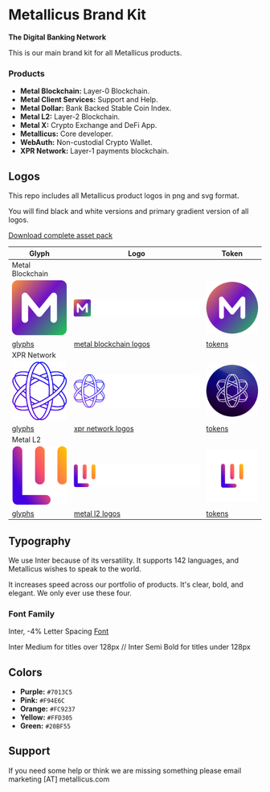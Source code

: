 # Metallicus Brand Kit
**The Digital Banking Network**


This is our main brand kit for all Metallicus products.

### Products
- **Metal Blockchain:** Layer-0 Blockchain.
- **Metal Client Services:** Support and Help.
- **Metal Dollar:** Bank Backed Stable Coin Index.
- **Metal L2:** Layer-2 Blockchain.
- **Metal X:** Crypto Exchange and DeFi App.
- **Metallicus:** Core developer.
- **WebAuth:** Non-custodial Crypto Wallet.
- **XPR Network:** Layer-1 payments blockchain.



## Logos

This repo includes all Metallicus product logos in png and svg format.

You will find black and white versions and primary gradient version of all logos.

[Download complete asset pack](https://metallicus.com/brandkit.zip)


|  Glyph             |   Logo                                                         |  Token                          |
| ----------------- | ------------------------------------------------------------------ |----------------- |
|   Metal Blockchain   |
|  <img src="https://github.com/metallicusdev/brandkit/blob/main/Logos/Metal%20Blockchain%20Glyph/Metal%20Blockchain-glyph-color@4x.png?raw=true" width="120">  |  <img src="https://github.com/metallicusdev/brandkit/blob/main/Logos/Metal%20Blockchain%20Logo/Metal%20Blockchain-white@4x.png?raw=true" width="300">  |  <img src="https://github.com/metallicusdev/brandkit/blob/main/Logos/Metal%20Blockchain%20Token/METAL%20Token@4x.png?raw=true" width="120">  |
|  [glyphs](https://github.com/metallicusdev/brandkit/blob/main/Logos/Metal%20Blockchain%20Glyph/) |  [metal blockchain logos](https://github.com/metallicusdev/brandkit/blob/main/Logos/Metal%20Blockchain%20Logo/) |  [tokens](https://github.com/metallicusdev/brandkit/blob/main/Logos/Metal%20Blockchain%20Token/) |
|   XPR Network   |
|  <img src="https://github.com/metallicusdev/brandkit/blob/main/Logos/XPR%20Network%20Glyph/XPR%20Network-glyph-color%404x.png?raw=true" width="120">  |  <img src="https://github.com/metallicusdev/brandkit/blob/main/Logos/XPR%20Network%20Logo/XPR%20Network-white%404x.png?raw=true" width="300">  |  <img src="https://github.com/metallicusdev/brandkit/blob/main/Logos/XPR%20Network%20Token/XPR%20Token%404x.png?raw=true" width="120">  |
|  [glyphs](https://github.com/metallicusdev/brandkit/blob/main/Logos/XPR%20Network%20Glyph/) |  [xpr network logos](https://github.com/metallicusdev/brandkit/blob/main/Logos/XPR%20Network%20Logo/) |  [tokens](https://github.com/metallicusdev/brandkit/blob/main/Logos/XPR%20Network%20Token/) |
|   Metal L2   |
|  <img src="https://github.com/metallicusdev/brandkit/blob/main/Logos/Metal%20L2%20Glyph/Metal%20L2-glyph-color@4x.png?raw=true" width="120">  |  <img src="https://github.com/metallicusdev/brandkit/blob/main/Logos/Metal%20L2%20Logo/Metal%20L2-white@4x.png?raw=true" width="300">  |  <img src="https://github.com/metallicusdev/brandkit/blob/main/Logos/Metal%20L2%20Token/MTL%20L2%20Token%404x.png?raw=true" width="120">  |
|  [glyphs](https://github.com/metallicusdev/brandkit/blob/main/Logos/Metal%20L2%20Glyph/) |  [metal l2 logos](https://github.com/metallicusdev/brandkit/blob/main/Logos/Metal%20L2%20Logo/) |  [tokens](https://github.com/metallicusdev/brandkit/blob/main/Logos/Metal%20L2%20Token/) |


## Typography

We use Inter because of its versatility. It supports 142 languages, and Metallicus wishes to speak to the world.

It increases speed across our portfolio of products. It's clear, bold, and elegant. We only ever use these four.

### Font Family
Inter, -4% Letter Spacing
[Font](https://fonts.google.com/specimen/Inter)

Inter Medium for titles over 128px // Inter Semi Bold for titles under 128px


## Colors
- **Purple:** `#7013C5`
- **Pink:** `#F94E6C`
- **Orange:** `#FC9237`
- **Yellow:** `#FFD305`
- **Green:** `#20BF55`


## Support
If you need some help or think we are missing something please email marketing [AT] metallicus.com

